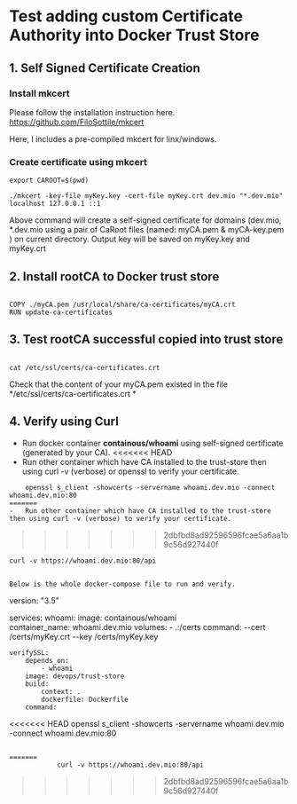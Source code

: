 # Test adding custom Certificate Authority into Docker Trust Store

## 1. Self Signed Certificate Creation

### Install mkcert 

Please follow the installation instruction here. 
https://github.com/FiloSottile/mkcert

Here, I includes a pre-compiled mkcert for linx/windows.


### Create certificate using mkcert

```
export CAROOT=$(pwd)

./mkcert -key-file myKey.key -cert-file myKey.crt dev.mio "*.dev.mio" localhost 127.0.0.1 ::1

```

Above command will create a self-signed certificate for domains (dev.mio, *.dev.mio using a pair of CaRoot files (named: myCA.pem & myCA-key.pem ) on current directory. Output key will be saved on myKey.key and myKey.crt

## 2. Install rootCA to Docker trust store

```

COPY ./myCA.pem /usr/local/share/ca-certificates/myCA.crt
RUN update-ca-certificates

```

## 3. Test rootCA successful copied into trust store

```

cat /etc/ssl/certs/ca-certificates.crt 

```

Check that the content of your myCA.pem existed in the file */etc/ssl/certs/ca-certificates.crt *


## 4. Verify using Curl
-   Run docker container **containous/whoami** using self-signed certificate (generated by your CA).
<<<<<<< HEAD
-   Run other container which have CA installed to the trust-store then using curl -v (verbose) or openssl to verify your certificate.


```
    openssl s_client -showcerts -servername whoami.dev.mio -connect whoami.dev.mio:80
=======
-   Run other container which have CA installed to the trust-store then using curl -v (verbose) to verify your certificate.

```
>>>>>>> 2dbfbd8ad92596596fcae5a6aa1b9c56d927440f

    curl -v https://whoami.dev.mio:80/api

```    

Below is the whole docker-compose file to run and verify.

```

version: "3.5"

services:
    whoami:
        image: containous/whoami        
        container_name: whoami.dev.mio 
        volumes: 
            - .:/certs
        command: 
            --cert /certs/myKey.crt --key /certs/myKey.key

    verifySSL:
        depends_on: 
            - whoami
        image: devops/trust-store
        build:
            context: .
            dockerfile: Dockerfile                
        command: 
<<<<<<< HEAD
            openssl s_client -showcerts -servername whoami.dev.mio -connect whoami.dev.mio:80

```

=======
            curl -v https://whoami.dev.mio:80/api

```
>>>>>>> 2dbfbd8ad92596596fcae5a6aa1b9c56d927440f
